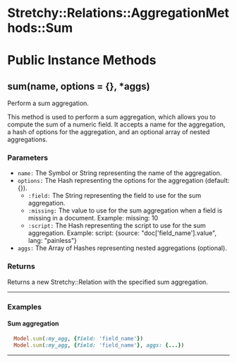 # Stretchy::Relations::AggregationMethods::Sum [](#module-Stretchy::Relations::AggregationMethods::Sum) [](#top)

    

# Public Instance Methods

      
## sum(name, options = {}, *aggs) [](#method-i-sum)
         
Perform a sum aggregation.

This method is used to perform a sum aggregation, which allows you to compute the sum of a numeric field. It accepts a name for the aggregation, a hash of options for the aggregation, and an optional array of nested aggregations.

### Parameters

- `name:` The Symbol or String representing the name of the aggregation.
- `options:` The Hash representing the options for the aggregation (default: {}).
    - `:field:` The String representing the field to use for the sum aggregation.
    - `:missing:` The value to use for the sum aggregation when a field is missing in a document. Example: missing: 10
    - `:script:` The Hash representing the script to use for the sum aggregation. Example: script: {source: "doc['field_name'].value", lang: "painless"}
- `aggs:` The Array of Hashes representing nested aggregations (optional).

### Returns
Returns a new Stretchy::Relation with the specified sum aggregation.

---

### Examples

#### Sum aggregation

```ruby
  Model.sum(:my_agg, {field: 'field_name'})
  Model.sum(:my_agg, {field: 'field_name'}, aggs: {...})
```  
        
---

